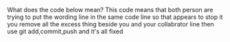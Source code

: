 What does the code below mean?
This code means that both person are trying to put the wording line in the same code line so that appears to stop it you remove all the excess thing beside you and your collabrator line then use git add,commit,push and it's all fixed


